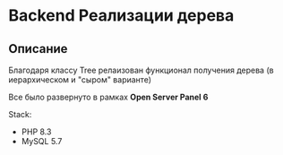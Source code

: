 <h1>Backend Реализации дерева</h1>
<h2>Описание</h2>
<p>Благодаря классу Tree релаизован функционал получения дерева (в иерархическом и "сыром" варианте)</p>
<p>Все было развернуто в рамках <b>Open Server Panel 6</b></p>
<p>Stack:</p>
<ul>
  <li>PHP 8.3</li>
  <li>MySQL 5.7</li>
</ul>
